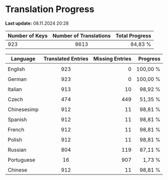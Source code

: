 # Translation Progress
**Last update:** 08.11.2024 20:28

| Number of Keys | Number of Translations | Total Progress |
|----------|:-----------------:|--------:|
923 | 8613 | 84,83 % |

| Language | Translated Entries | Missing Entries | Progress |
|----------|:-----------------:|--------:|--------:|
| | | |
| English | 923 | 0 | 100,00 %
| | | |
| German | 923 | 0 | 100,00 %
| | | |
| Italian | 913 | 10 | 98,92 %
| | | |
| Czech | 474 | 449 | 51,35 %
| | | |
| Chinesesimp | 912 | 11 | 98,81 %
| | | |
| Spanish | 912 | 11 | 98,81 %
| | | |
| French | 912 | 11 | 98,81 %
| | | |
| Polish | 912 | 11 | 98,81 %
| | | |
| Russian | 804 | 119 | 87,11 %
| | | |
| Portuguese | 16 | 907 | 1,73 %
| | | |
| Chinese | 912 | 11 | 98,81 %
